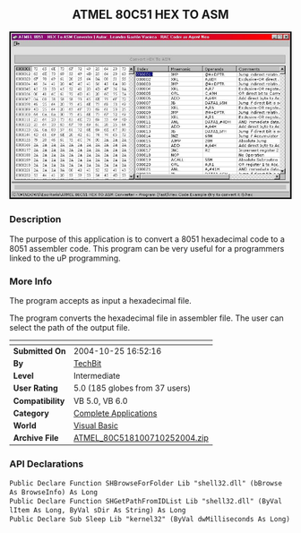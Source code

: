 ﻿<div align="center">

## ATMEL 80C51 HEX TO ASM

<img src="PIC20041025163322406.jpg">
</div>

### Description

The purpose of this application is to convert a 8051 hexadecimal code to a 8051 assembler code. This program can be very useful for a programmers linked to the uP programming.
 
### More Info
 
The program accepts as input a hexadecimal file.

The program converts the hexadecimal file in assembler file. The user can select the path of the output file.


<span>             |<span>
---                |---
**Submitted On**   |2004-10-25 16:52:16
**By**             |[TechBit](https://github.com/Planet-Source-Code/PSCIndex/blob/master/ByAuthor/techbit.md)
**Level**          |Intermediate
**User Rating**    |5.0 (185 globes from 37 users)
**Compatibility**  |VB 5\.0, VB 6\.0
**Category**       |[Complete Applications](https://github.com/Planet-Source-Code/PSCIndex/blob/master/ByCategory/complete-applications__1-27.md)
**World**          |[Visual Basic](https://github.com/Planet-Source-Code/PSCIndex/blob/master/ByWorld/visual-basic.md)
**Archive File**   |[ATMEL\_80C518100710252004\.zip](https://github.com/Planet-Source-Code/techbit-atmel-80c51-hex-to-asm__1-56922/archive/master.zip)

### API Declarations

```
Public Declare Function SHBrowseForFolder Lib "shell32.dll" (bBrowse As BrowseInfo) As Long
Public Declare Function SHGetPathFromIDList Lib "shell32.dll" (ByVal lItem As Long, ByVal sDir As String) As Long
Public Declare Sub Sleep Lib "kernel32" (ByVal dwMilliseconds As Long)
```





